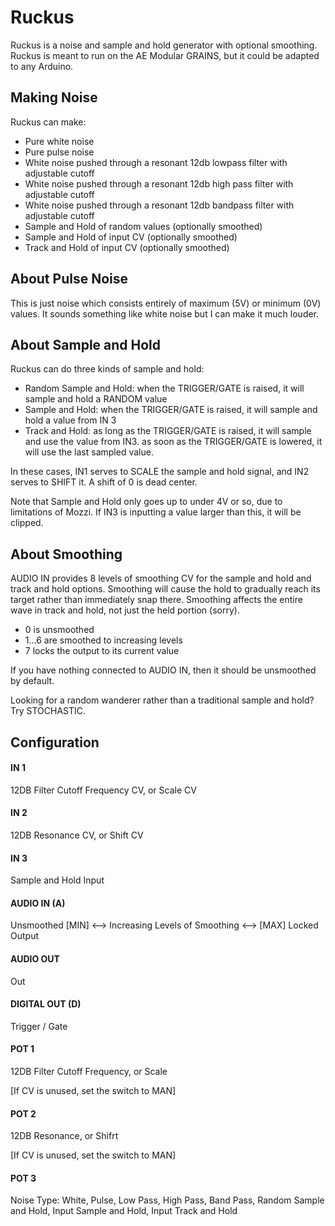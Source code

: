 # Ruckus

Ruckus is a noise and sample and hold generator with optional smoothing.  Ruckus is meant to run on the AE Modular GRAINS, but it could be adapted to any Arduino.

## Making Noise 

Ruckus can make:

- Pure white noise
- Pure pulse noise
- White noise pushed through a resonant 12db lowpass filter with adjustable cutoff
- White noise pushed through a resonant 12db high pass filter with adjustable cutoff
- White noise pushed through a resonant 12db bandpass filter with adjustable cutoff
- Sample and Hold of random values (optionally smoothed)
- Sample and Hold of input CV (optionally smoothed)
- Track and Hold of input CV (optionally smoothed)
	
## About Pulse Noise

This is just noise which consists entirely of maximum (5V) or minimum (0V) values.  It sounds something like white noise but I can make it much louder.

## About Sample and Hold

Ruckus can do three kinds of sample and hold:

- Random Sample and Hold: when the TRIGGER/GATE is raised, it will sample and hold a RANDOM value
- Sample and Hold: when the TRIGGER/GATE is raised, it will sample and hold a value from IN 3
- Track and Hold: as long as the TRIGGER/GATE is raised, it will sample and use the value from IN3.
  as soon as the TRIGGER/GATE is lowered, it will use the last sampled value.

In these cases, IN1 serves to SCALE the sample and hold signal, and IN2 serves to SHIFT it. A shift of 0 is dead center.

Note that Sample and Hold only goes up to under 4V or so, due to limitations of Mozzi.  If IN3 is inputting a value larger than this, it will be clipped.

## About Smoothing

AUDIO IN provides 8 levels of smoothing CV for the sample and hold and track and hold options. Smoothing will cause the hold to gradually reach its target rather than immediately snap there. Smoothing affects the entire wave in track and hold, not just the held portion (sorry).

- 0 is unsmoothed
- 1...6 are smoothed to increasing levels
- 7 locks the output to its current value

If you have nothing connected to AUDIO IN, then it should be unsmoothed by default.


Looking for a random wanderer rather than a traditional sample and hold?  Try STOCHASTIC.  


## Configuration

#### IN 1
12DB Filter Cutoff Frequency CV, or Scale CV
#### IN 2
12DB Resonance CV, or Shift CV
#### IN 3
Sample and Hold Input
#### AUDIO IN (A)
Unsmoothed [MIN] <--> Increasing Levels of Smoothing <--> [MAX] Locked Output
#### AUDIO OUT
Out
#### DIGITAL OUT (D) 
Trigger / Gate
#### POT 1
12DB Filter Cutoff Frequency, or Scale

[If CV is unused, set the switch to MAN]
#### POT 2
12DB Resonance, or Shifrt

[If CV is unused, set the switch to MAN]
#### POT 3
Noise Type: White, Pulse, Low Pass, High Pass, Band Pass, Random Sample and Hold, Input Sample and Hold, Input Track and Hold

